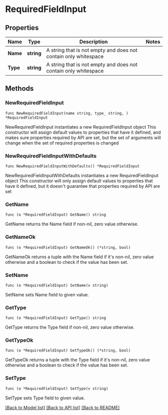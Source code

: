 # RequiredFieldInput

## Properties

Name | Type | Description | Notes
------------ | ------------- | ------------- | -------------
**Name** | **string** | A string that is not empty and does not contain only whitespace | 
**Type** | **string** | A string that is not empty and does not contain only whitespace | 

## Methods

### NewRequiredFieldInput

`func NewRequiredFieldInput(name string, type_ string, ) *RequiredFieldInput`

NewRequiredFieldInput instantiates a new RequiredFieldInput object
This constructor will assign default values to properties that have it defined,
and makes sure properties required by API are set, but the set of arguments
will change when the set of required properties is changed

### NewRequiredFieldInputWithDefaults

`func NewRequiredFieldInputWithDefaults() *RequiredFieldInput`

NewRequiredFieldInputWithDefaults instantiates a new RequiredFieldInput object
This constructor will only assign default values to properties that have it defined,
but it doesn't guarantee that properties required by API are set

### GetName

`func (o *RequiredFieldInput) GetName() string`

GetName returns the Name field if non-nil, zero value otherwise.

### GetNameOk

`func (o *RequiredFieldInput) GetNameOk() (*string, bool)`

GetNameOk returns a tuple with the Name field if it's non-nil, zero value otherwise
and a boolean to check if the value has been set.

### SetName

`func (o *RequiredFieldInput) SetName(v string)`

SetName sets Name field to given value.


### GetType

`func (o *RequiredFieldInput) GetType() string`

GetType returns the Type field if non-nil, zero value otherwise.

### GetTypeOk

`func (o *RequiredFieldInput) GetTypeOk() (*string, bool)`

GetTypeOk returns a tuple with the Type field if it's non-nil, zero value otherwise
and a boolean to check if the value has been set.

### SetType

`func (o *RequiredFieldInput) SetType(v string)`

SetType sets Type field to given value.



[[Back to Model list]](../README.md#documentation-for-models) [[Back to API list]](../README.md#documentation-for-api-endpoints) [[Back to README]](../README.md)


